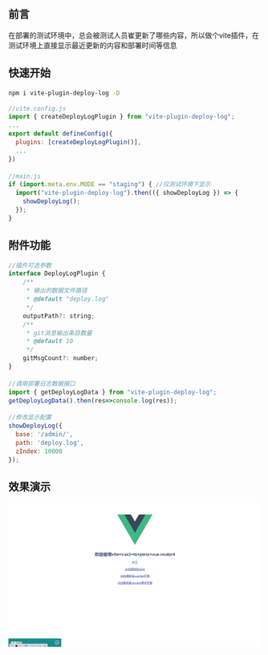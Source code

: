 ## 前言
在部署的测试环境中，总会被测试人员崔更新了哪些内容，所以做个vite插件，在测试环境上直接显示最近更新的内容和部署时间等信息

## 快速开始

```sh
npm i vite-plugin-deploy-log -D
```


```javascript
//vite.config.js
import { createDeployLogPlugin } from "vite-plugin-deploy-log";
...
export default defineConfig({
  plugins: [createDeployLogPlugin()],
  ...
})

//main.js
if (import.meta.env.MODE == "staging") { //仅测试环境下显示
  import("vite-plugin-deploy-log").then(({ showDeployLog }) => {
    showDeployLog();
  });
}


```

## 附件功能
```javascript
//插件可选参数
interface DeployLogPlugin {
    /**
     * 输出的数据文件路径
     * @default "deploy.log"
     */
    outputPath?: string;
    /**
     * git消息输出条目数量
     * @default 10
     */
    gitMsgCount?: number;
}

//调用部署日志数据接口
import { getDeployLogData } from "vite-plugin-deploy-log";
getDeployLogData().then(res=>console.log(res));

//修改显示配置
showDeployLog({
  base: '/admin/',
  path: 'deploy.log',
  zIndex: 10000
});

```

## 效果演示
![](https://github.com/Rakers1024/vite-plugin-deploy-log/raw/main/gif.gif)
